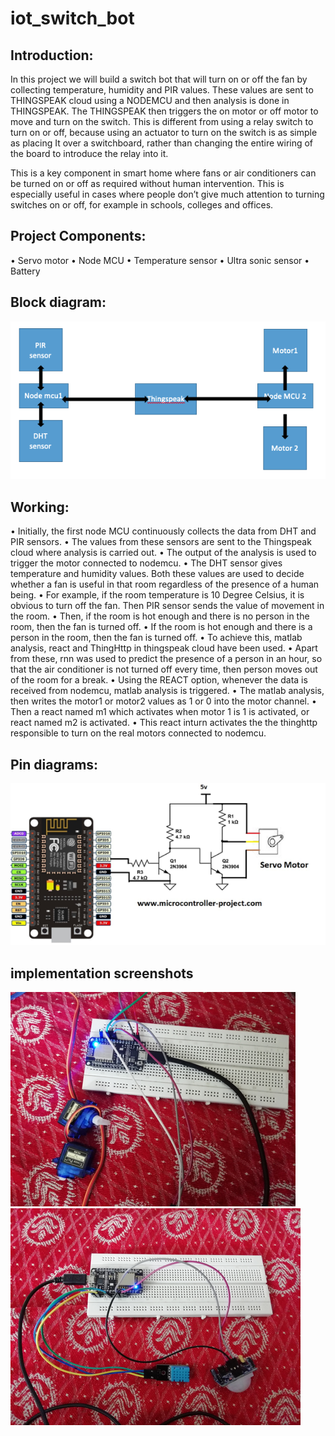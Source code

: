 # iot_switch_bot
## Introduction:
In this project we will build a switch bot that will turn on or off the fan by collecting temperature, humidity and PIR values. These values are sent to THINGSPEAK cloud using a NODEMCU and then analysis is done in THINGSPEAK. The THINGSPEAK then triggers the on motor or off motor to move and turn on the switch. This is different from using a relay switch to turn on or off, because using an actuator to turn on the switch is as simple as placing It over a switchboard, rather than changing the entire wiring of the board to introduce the relay into it. 

This is a key component in smart home where fans or air conditioners can be turned on or off as required without human intervention. This is especially useful in cases where people don’t give much attention to turning switches on or off, for example in schools, colleges and offices.

## Project Components:
•	Servo motor
•	Node MCU
•	Temperature sensor
•	Ultra sonic sensor
•	Battery

## Block diagram:
![](images/iot_working.png)

## Working:
•	Initially, the first node MCU continuously collects the data from DHT and PIR sensors. 
•	The values from these sensors are sent to the Thingspeak cloud where analysis is carried out.
•	The output of the analysis is used to trigger the motor connected to nodemcu.
•	The DHT sensor gives temperature and humidity values. Both these values are used to decide whether a fan is useful in that room regardless of the presence of a human being. 
•	 For example, if the room temperature is 10 Degree Celsius, it is obvious to turn off the fan. Then PIR sensor sends the value of movement in the room. 
•	Then, if the room is hot enough and there is no person in the room, then the fan is turned off.
•	If the room is hot enough and there is a person in the room, then the fan is turned off.
•	To achieve this, matlab analysis, react and ThingHttp in thingspeak cloud have been used.
•	Apart from these, rnn was used to predict the presence of a person in an hour, so that the air conditioner is not turned off every time, then person moves out of the room for a break.
•	Using the REACT option, whenever the data is received from nodemcu, matlab analysis is triggered. 
•	The matlab analysis, then writes the motor1 or motor2 values as 1 or 0 into the motor channel.
•	Then a react named m1 which activates when motor 1 is 1 is activated, or react named m2 is activated.
•	This react inturn activates the the thinghttp responsible to turn on the real motors connected to nodemcu.

## Pin diagrams:
![](images/pin_diagram.png)

## implementation screenshots
![](images/switchbot1.png)
![](images/switchbot2.png)
